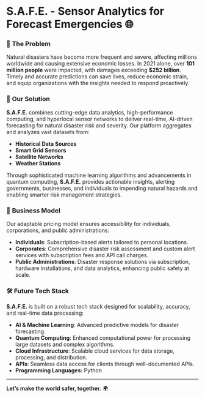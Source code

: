 # **S.A.F.E. - Sensor Analytics for Forecast Emergencies 🌐**

### 🚨 **The Problem**
Natural disasters have become more frequent and severe, affecting millions worldwide and causing extensive economic losses. In 2021 alone, over **101 million people** were impacted, with damages exceeding **$252 billion**. Timely and accurate predictions can save lives, reduce economic strain, and equip organizations with the insights needed to respond proactively.

### 🌟 **Our Solution**
**S.A.F.E.** combines cutting-edge data analytics, high-performance computing, and hyperlocal sensor networks to deliver real-time, AI-driven forecasting for natural disaster risk and severity. Our platform aggregates and analyzes vast datasets from:
- **Historical Data Sources**
- **Smart Grid Sensors**
- **Satellite Networks**
- **Weather Stations**

Through sophisticated machine learning algorithms and advancements in quantum computing, **S.A.F.E.** provides actionable insights, alerting governments, businesses, and individuals to impending natural hazards and enabling smarter risk management strategies.

### 💼 **Business Model**
Our adaptable pricing model ensures accessibility for individuals, corporations, and public administrations:
- **Individuals**: Subscription-based alerts tailored to personal locations.
- **Corporates**: Comprehensive disaster risk assessment and custom alert services with subscription fees and API call charges.
- **Public Administrations**: Disaster response solutions via subscription, hardware installations, and data analytics, enhancing public safety at scale.

### 🛠️ **Future Tech Stack**
**S.A.F.E.** is built on a robust tech stack designed for scalability, accuracy, and real-time data processing:
- **AI & Machine Learning**: Advanced predictive models for disaster forecasting.
- **Quantum Computing**: Enhanced computational power for processing large datasets and complex algorithms.
- **Cloud Infrastructure**: Scalable cloud services for data storage, processing, and distribution.
- **APIs**: Seamless data access for clients through well-documented APIs.
- **Programming Languages:** Python
---


**Let’s make the world safer, together.** 🌍
